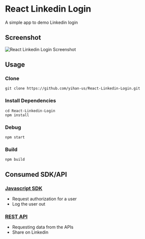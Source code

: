 # React Linkedin Login

A simple app to demo Linkedin login

## Screenshot

![React Linkedin Login Screenshot](https://github.com/yihan-us/storage/blob/master/React-Linkedin-Login.png?raw=true)

## Usage

### Clone

```shell
git clone https://github.com/yihan-us/React-Linkedin-Login.git
```

### Install Dependencies

```shell
cd React-Linkedin-Login
npm install
```

### Debug

```shell
npm start
```

### Build

```shell
npm build
```

## Consumed SDK/API

### [Javascript SDK](https://developer.linkedin.com/docs/getting-started-js-sdk)

* Request authorization for a user
* Log the user out

### [REST API](https://developer.linkedin.com/docs/rest-api)

* Requesting data from the APIs
* Share on Linkedin